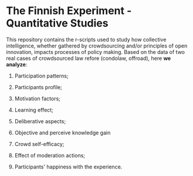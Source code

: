 # The Finnish Experiment - Quantitative Studies 
This repository contains the r-scripts used to study how collective intelligence, whether gathered by crowdsourcing and/or principles of open innovation, 
impacts processes of policy making. Based on the data of two real cases of crowdsourced law refore (condolaw, offroad), here **we analyze**: 

1. Participation patterns; 

2. Participants profile; 

3. Motivation factors; 

4. Learning effect;  

5. Deliberative aspects;

6. Objective and perceive knowledge gain

7. Crowd self-efficacy; 

8. Effect of moderation actions;

9. Participants' happiness with the experience.
